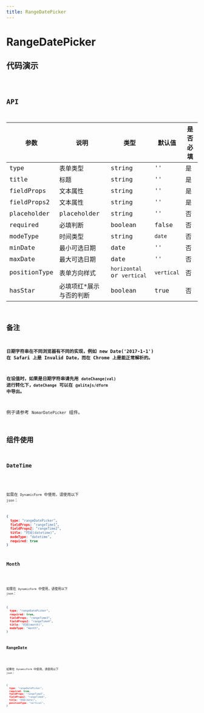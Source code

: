```yaml
---
title: RangeDatePicker
---
```


# RangeDatePicker

## 代码演示

<code src="./demo/index.tsx" />

## API

| 参数         | 说明                    | 类型                       | 默认值     | 是否必填 |
| ------------ | ----------------------- | -------------------------- | ---------- | -------- |
| type         | 表单类型                | string                     | ''         | 是       |
| title        | 标题                    | string                     | ''         | 是       |
| fieldProps   | 文本属性                | string                     | ''         | 是       |
| fieldProps2  | 文本属性                | string                     | ''         | 是       |
| placeholder  | placeholder             | string                     | ''         | 否       |
| required     | 必填判断                | boolean                    | false      | 否       |
| modeType     | 时间类型                | string                     | `date`     | 否       |
| minDate      | 最小可选日期            | date                       | ''         | 否       |
| maxDate      | 最大可选日期            | date                       | ''         | 否       |
| positionType | 表单方向样式            | `horizontal` or `vertical` | `vertical` | 否       |
| hasStar      | 必填项红*展示与否的判断 | boolean                    | true       | 否       |

## 备注

**日期字符串在不同浏览器有不同的实现，例如 new Date('2017-1-1') 在 Safari 上是 Invalid Date，而在 Chrome 上是能正常解析的。**

**在设值时，如果是日期字符串请先用 `dateChange(val)` 进行转化下，`dateChange` 可以在 `@alitajs/dform` 中导出。**

例子请参考 `NomarDatePicker` 组件。

## 组件使用

### DateTime 

<code src="./demo/datetime.tsx" />

如需在 `DynamicForm` 中使用，请使用以下 `json`：

```json
{
  type: "rangeDatePicker",
  fieldProps: "rangeTime1",
  fieldProps2: "rangeTime2",
  title: "时间(datetime)",
  modeType: "datetime",
  required: true
}
```

### Month

<code src="./demo/month.tsx" />

如需在 `DynamicForm` 中使用，请使用以下 `json`：

```json
{
  type: "rangeDatePicker",
  required: true,
  fieldProps: "rangeTime3",
  fieldProps2: "rangeTime4",
  title: "时间(month)",
  modeType: "month",
}
```

### RangeDate

<code src="./demo/date.tsx" />

如需在 `DynamicForm` 中使用，请使用以下 `json`：

```json
{
  type: "rangeDatePicker",
  required: true,
  fieldProps: "rangeTime5",
  fieldProps2: "rangeTime6",
  title: "时间(date)",
  positionType: "vertical",
}
```